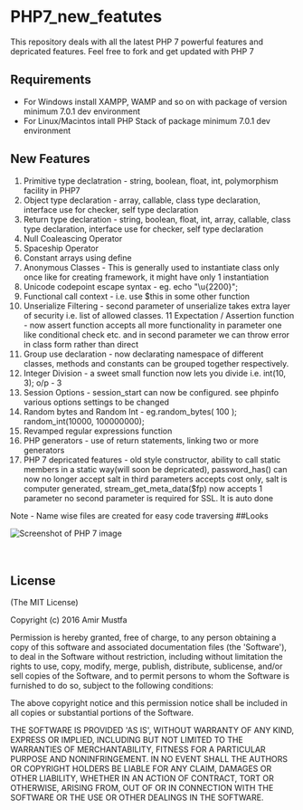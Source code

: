 # PHP7_new_featutes
This repository deals with all the latest PHP 7 powerful features and depricated features. Feel free to fork and get updated with PHP 7

## Requirements
- For Windows install XAMPP, WAMP and so on with package of version minimum 7.0.1 dev environment
- For Linux/Macintos intall PHP Stack of package minimum 7.0.1 dev environment

## New Features

1. Primitive type declatration - string, boolean, float, int, polymorphism facility in PHP7
2. Object type declaration - array, callable, class type declaration, interface use for checker, self type declaration
3. Return type declaration - string, boolean, float, int, array, callable, class type declaration, interface use for checker, self type declaration
4. Null Coaleascing Operator
5. Spaceship Operator
6. Constant arrays using define
7. Anonymous Classes - This is generally used to instantiate class only once like for creating framework, it might have only 1 instantiation
8. Unicode codepoint escape syntax - eg. echo "\u{2200}";
9. Functional call context - i.e. use $this in some other function
10. Unserialize Filtering - second parameter of unserialize takes extra layer of security i.e. list of allowed classes.
11 Expectation / Assertion function - now assert function accepts all more functionality in parameter one like conditional check etc. and in second parameter we can throw error in class form rather than direct
12. Group use declaration - now declarating namespace of different classes, methods and constants can be grouped together respectively.
13. Integer Division - a sweet small function now lets you divide i.e. int(10, 3); o/p - 3
14. Session Options - session_start can now be configured. see phpinfo various options settings to be changed
15. Random bytes and Random Int - eg.random_bytes( 100 ); random_int(10000, 100000000);
16. Revamped regular expressions function
17. PHP generators - use of return statements, linking two or more generators
18. PHP 7 depricated features - old style constructor, ability to call static members in a static way(will soon be depricated), password_has() can now no longer accept salt in third parameters accepts cost only, salt is computer generated, stream_get_meta_data($fp) now accepts 1 parameter no second parameter is required for SSL. It is auto done

Note - Name wise files are created for easy code traversing
##Looks

![Screenshot of PHP 7 image](https://user-images.githubusercontent.com/15896579/45925645-33ebd480-bf37-11e8-973e-c582d5dd1594.jpg?raw=true "Screenshot of PHP 7 image")
<br/><br/><br/>

## License

(The MIT License)

Copyright (c) 2016 Amir Mustfa

Permission is hereby granted, free of charge, to any person obtaining
a copy of this software and associated documentation files (the
'Software'), to deal in the Software without restriction, including
without limitation the rights to use, copy, modify, merge, publish,
distribute, sublicense, and/or sell copies of the Software, and to
permit persons to whom the Software is furnished to do so, subject to
the following conditions:

The above copyright notice and this permission notice shall be
included in all copies or substantial portions of the Software.

THE SOFTWARE IS PROVIDED 'AS IS', WITHOUT WARRANTY OF ANY KIND,
EXPRESS OR IMPLIED, INCLUDING BUT NOT LIMITED TO THE WARRANTIES OF
MERCHANTABILITY, FITNESS FOR A PARTICULAR PURPOSE AND NONINFRINGEMENT.
IN NO EVENT SHALL THE AUTHORS OR COPYRIGHT HOLDERS BE LIABLE FOR ANY
CLAIM, DAMAGES OR OTHER LIABILITY, WHETHER IN AN ACTION OF CONTRACT,
TORT OR OTHERWISE, ARISING FROM, OUT OF OR IN CONNECTION WITH THE
SOFTWARE OR THE USE OR OTHER DEALINGS IN THE SOFTWARE.

